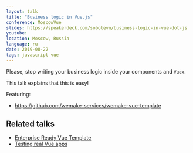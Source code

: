 ```yaml
---
layout: talk
title: "Business logic in Vue.js"
conference: MoscowVue
slides: https://speakerdeck.com/sobolevn/business-logic-in-vue-dot-js
youtube:
location: Moscow, Russia
language: ru
date: 2019-08-22
tags: javascript vue
---
```


Please, stop writing your business logic inside your components and `Vuex`.

This talk explains that this is easy!

Featuring:
- <https://github.com/wemake-services/wemake-vue-template>

## Related talks

- [Enterprise Ready Vue Template](https://sobolevn.me/talks/moscowjs-2018)
- [Testing real Vue apps](https://sobolevn.me/talks/krasnodar-dev-days-2018)
